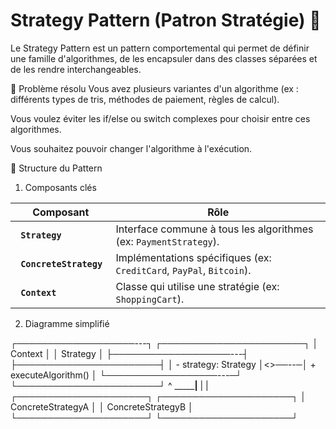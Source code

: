 # Strategy Pattern (Patron Stratégie) 🎯

Le Strategy Pattern est un pattern comportemental qui permet de définir une famille d'algorithmes, de les encapsuler dans des classes séparées et de les rendre interchangeables.

📌 Problème résolu
Vous avez plusieurs variantes d'un algorithme (ex : différents types de tris, méthodes de paiement, règles de calcul).

Vous voulez éviter les if/else ou switch complexes pour choisir entre ces algorithmes.

Vous souhaitez pouvoir changer l'algorithme à l'exécution.

🎯 Structure du Pattern

1. Composants clés

<table>
    <thead><tr>         <th> Composant </th>                        <th> Rôle </th></tr></thead>
    <tbody>
      <tr><td><strong><code> Strategy          </code></strong></td><td> Interface commune à tous les algorithmes (ex: <code>PaymentStrategy</code>).                         </td></tr>
      <tr><td><strong><code> ConcreteStrategy  </code></strong></td><td> Implémentations spécifiques (ex: <code>CreditCard</code>, <code>PayPal</code>, <code>Bitcoin</code>).</td></tr>
      <tr><td><strong><code> Context           </code></strong></td><td> Classe qui utilise une stratégie (ex: <code>ShoppingCart</code>).                                    </td></tr>
    </tbody>
</table>


2. Diagramme simplifié

┌───────────────────---┐       ┌───────────────────────┐
│     Context          │       │      Strategy         │
├───────────────────---┤       ├───────────────────────┤
│ - strategy: Strategy │<>──--─│ + executeAlgorithm()  │
└──────────────────---─┘       └───────────────────────┘
                                          ^
                         _________________|____________
                        |                              |
            ┌─────────────────────┐        ┌─────────────────────┐
            │  ConcreteStrategyA  │        │  ConcreteStrategyB  │
            └─────────────────────┘        └─────────────────────┘



